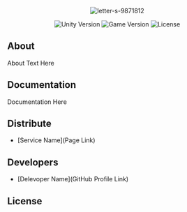 <p align="center">
     <img src="https://i.ibb.co/J7VCnNC/letter-s-9871812.png" alt="letter-s-9871812" border="0">
</p>

<p align="center">
   <img src="" alt="Unity Version">
   <img src="" alt="Game Version">
   <img src="" alt="License">
</p>

## About

About Text Here

## Documentation

Documentation Here

## Distribute

- [Service Name](Page Link)


## Developers

- [Delevoper Name](GitHub Profile Link)

## License
